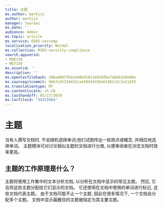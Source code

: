 ```yaml
---
title: 主题
ms.author: markjjo
author: markjjo
manager: laurawi
ms.date: ''
audience: Admin
ms.topic: article
ms.service: O365-seccomp
localization_priority: Normal
ms.collection: M365-security-compliance
search.appverid:
- MOE150
- MET150
ms.assetid: ''
description: ''
ms.openlocfilehash: 398ad007f62e340bd10114810d5efabbb329e00e
ms.sourcegitcommit: 9d67cb52544321a430343d39eb336112c1a11d35
ms.translationtype: MT
ms.contentlocale: zh-CN
ms.lasthandoff: 05/17/2019
ms.locfileid: "34153564"
---
```

# <a name="themes"></a>主题

当有人撰写文档时, 不会随机选择单词;他们试图传达一些观点或概念, 并相应地选择单词。 主题模块可对讨论相似主题的文档进行分类, 以便审阅者在浏览文档时效率更高。

## <a name="how-does-themes-work"></a>主题的工作原理是什么？

主题将使用工作集中的文本分析文档, 以分析在文档中显示的常见主题。 然后, 它会将这些主题分配给它们显示的文档。 它还使用在文档中使用的单词进行标记, 这些文档代表主题。 由于文档可能不止一个主题, 因此在很多情况下, 一个文档会分配多个主题。 文档中显示最醒目的主题被指定为其主要主题。